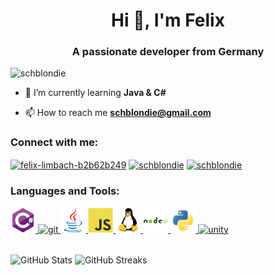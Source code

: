 <h1 align="center">Hi 👋, I'm Felix</h1>
<h3 align="center">A passionate developer from Germany</h3>

<p align="left"> <img src="https://komarev.com/ghpvc/?username=schblondie&label=Profile%20views&color=0e75b6&style=flat" alt="schblondie" /> </p>

- 🌱 I’m currently learning **Java & C#**

- 📫 How to reach me **schblondie@gmail.com**

<h3 align="left">Connect with me:</h3>
<p align="left">
<a href="https://linkedin.com/in/felix-limbach-b2b62b249" target="blank"><img align="center" src="https://raw.githubusercontent.com/rahuldkjain/github-profile-readme-generator/master/src/images/icons/Social/linked-in-alt.svg" alt="felix-limbach-b2b62b249" height="30" width="40" /></a>
<a href="https://stackoverflow.com/users/19744583/felix-limbach" target="blank"><img align="center" src="https://raw.githubusercontent.com/rahuldkjain/github-profile-readme-generator/master/src/images/icons/Social/stack-overflow.svg" alt="schblondie" height="30" width="40" /></a>
<a href="https://instagram.com/schblondie" target="blank"><img align="center" src="https://raw.githubusercontent.com/rahuldkjain/github-profile-readme-generator/master/src/images/icons/Social/instagram.svg" alt="schblondie" height="30" width="40" /></a>
</p>

<h3 align="left">Languages and Tools:</h3>
<p align="left"> <a href="https://www.w3schools.com/cs/" target="_blank" rel="noreferrer"> <img src="https://raw.githubusercontent.com/devicons/devicon/master/icons/csharp/csharp-original.svg" alt="csharp" width="40" height="40"/> </a> <a href="https://git-scm.com/" target="_blank" rel="noreferrer"> <img src="https://www.vectorlogo.zone/logos/git-scm/git-scm-icon.svg" alt="git" width="40" height="40"/> </a> <a href="https://www.java.com" target="_blank" rel="noreferrer"> <img src="https://raw.githubusercontent.com/devicons/devicon/master/icons/java/java-original.svg" alt="java" width="40" height="40"/> </a> <a href="https://developer.mozilla.org/en-US/docs/Web/JavaScript" target="_blank" rel="noreferrer"> <img src="https://raw.githubusercontent.com/devicons/devicon/master/icons/javascript/javascript-original.svg" alt="javascript" width="40" height="40"/> </a> <a href="https://www.linux.org/" target="_blank" rel="noreferrer"> <img src="https://raw.githubusercontent.com/devicons/devicon/master/icons/linux/linux-original.svg" alt="linux" width="40" height="40"/> </a> <a href="https://nodejs.org" target="_blank" rel="noreferrer"> <img src="https://raw.githubusercontent.com/devicons/devicon/master/icons/nodejs/nodejs-original-wordmark.svg" alt="nodejs" width="40" height="40"/> </a> <a href="https://www.python.org" target="_blank" rel="noreferrer"> <img src="https://raw.githubusercontent.com/devicons/devicon/master/icons/python/python-original.svg" alt="python" width="40" height="40"/> </a> <a href="https://unity.com/" target="_blank" rel="noreferrer"> <img src="https://www.vectorlogo.zone/logos/unity3d/unity3d-icon.svg" alt="unity" width="40" height="40"/> </a> </p>
<br />
<img align="center" src="https://github-readme-stats.vercel.app/api?username=schblondie&show_icons=true&theme=dark&locale=en" alt="GitHub Stats" />
<img align="center" src="https://github-readme-streak-stats.herokuapp.com/?user=schblondie&theme=dark" alt="GitHub Streaks" />
